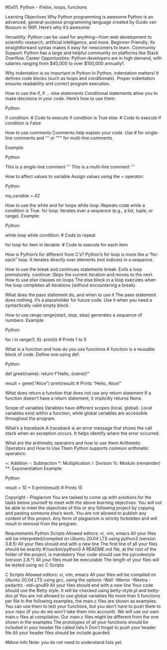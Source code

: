 #0x01. Python - if/else, loops, functions

Learning Objectives
Why Python programming is awesome Python is an advanced, general-purpose programming language created by Guido van Rossum in 1991. Here’s why it’s awesome:

Versatility: Python can be used for anything—from web development to scientific research, artificial intelligence, and more. Beginner-Friendly: Its straightforward syntax makes it easy for newcomers to learn. Community Support: Python has a large and helpful community on platforms like Stack Overflow. Career Opportunities: Python developers are in high demand, with salaries ranging from $40,000 to over $100,000 annually1.

Why indentation is so important in Python In Python, indentation matters! It defines code blocks (such as loops and conditionals). Proper indentation ensures readability and correct program execution.

How to use the if, if ... else statements Conditional statements allow you to make decisions in your code. Here’s how to use them:

Python

if condition: # Code to execute if condition is True else: # Code to execute if condition is False

How to use comments Comments help explain your code. Use # for single-line comments and ''' or """ for multi-line comments.

Example:

Python

This is a single-line comment
''' This is a multi-line comment '''

How to affect values to variable Assign values using the = operator:

Python

my_variable = 42

How to use the while and for loops while loop: Repeats code while a condition is True. for loop: Iterates over a sequence (e.g., a list, tuple, or range). Example:

Python

while loop
while condition: # Code to repeat

for loop
for item in iterable: # Code to execute for each item

How is Python’s for different from C‘s? Python’s for loop is more like a “for-each” loop. It iterates directly over elements (not indices) in a sequence.

How to use the break and continues statements break: Exits a loop prematurely. continue: Skips the current iteration and moves to the next.
How to use else clauses on loops The else block in a loop executes when the loop completes all iterations (without encountering a break).

What does the pass statement do, and when to use it The pass statement does nothing. It’s a placeholder for future code. Use it when you need a syntactically valid empty block.

How to use range range(start, stop, step) generates a sequence of numbers. Example:

Python

for i in range(1, 6): print(i) # Prints 1 to 5

What is a function and how do you use functions A function is a reusable block of code. Define one using def:

Python

def greet(name): return f"Hello, {name}!"

result = greet("Alice") print(result) # Prints "Hello, Alice!"

What does return a function that does not use any return statement If a function doesn’t have a return statement, it implicitly returns None.

Scope of variables Variables have different scopes (local, global). Local variables exist within a function, while global variables are accessible throughout the program.

What’s a traceback A traceback is an error message that shows the call stack when an exception occurs. It helps identify where the error occurred.

What are the arithmetic operators and how to use them Arithmetic Operators and How to Use Them Python supports common arithmetic operators:

+: Addition -: Subtraction *: Multiplication /: Division %: Modulo (remainder) **: Exponentiation Example:

Python

result = 10 + 5 print(result) # Prints 15

Copyright - Plagiarism
You are tasked to come up with solutions for the tasks below yourself to meet with the above learning objectives. You will not be able to meet the objectives of this or any following project by copying and pasting someone else’s work. You are not allowed to publish any content of this project. Any form of plagiarism is strictly forbidden and will result in removal from the program.

Requirements
Python Scripts
Allowed editors: vi, vim, emacs All your files will be interpreted/compiled on Ubuntu 20.04 LTS using python3 (version 3.8.5) All your files should end with a new line The first line of all your files should be exactly #!/usr/bin/python3 A README.md file, at the root of the folder of the project, is mandatory Your code should use the pycodestyle (version 2.8.*) All your files must be executable The length of your files will be tested using wc C Scripts

C Scripts
Allowed editors: vi, vim, emacs All your files will be compiled on Ubuntu 20.04 LTS using gcc, using the options -Wall -Werror -Wextra -pedantic -std=gnu89 All your files should end with a new line Your code should use the Betty style. It will be checked using betty-style.pl and betty-doc.pl You are not allowed to use global variables No more than 5 functions per file In the following examples, the main.c files are shown as examples. You can use them to test your functions, but you don’t have to push them to your repo (if you do we won’t take them into account). We will use our own main.c files at compilation. Our main.c files might be different from the one shown in the examples The prototypes of all your functions should be included in your header file called lists.h Don’t forget to push your header file All your header files should be include guarded

#More Info Note: you do not need to understand lists yet.

